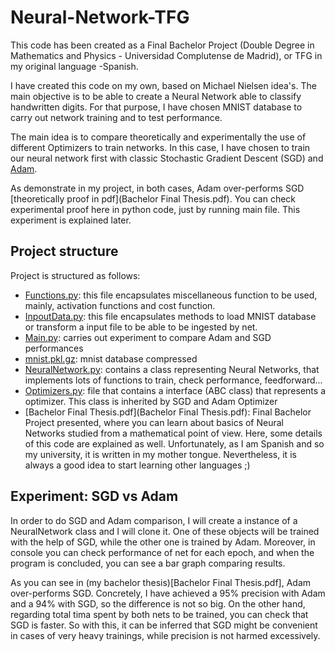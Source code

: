 # Neural-Network-TFG
 
This code has been created as a Final Bachelor Project (Double Degree in Mathematics and Physics - Universidad Complutense de Madrid), or TFG in my original language -Spanish.

I have created this code on my own, based on Michael Nielsen idea's. The main objective is to be able to create a Neural Network able to classify handwritten digits. For that purpose, I have chosen MNIST database to carry out network training and to test performance.

The main idea is to compare theoretically and experimentally the use of different Optimizers to train networks. In this case, I have chosen to train our neural network first with classic Stochastic Gradient Descent (SGD) and [Adam](https://arxiv.org/abs/1412.6980).

As demonstrate in my project, in both cases, Adam over-performs SGD [theoretically proof in pdf](Bachelor Final Thesis.pdf). You can check experimental proof here in python code, just by running main file. This experiment is explained later.

## Project structure

Project is structured as follows:
- [Functions.py](Functions.py): this file encapsulates miscellaneous function to be used, mainly, activation functions and cost function.
- [InpoutData.py](InputData.py): this file encapsulates methods to load MNIST database or transform a input file to be able to be ingested by net.
- [Main.py](Main.py): carries out experiment to compare Adam and SGD performances
- [mnist.pkl.gz](mnist.pkl.gz): mnist database compressed
- [NeuralNetwork.py](NeuralNetwork.py): contains a class representing Neural Networks, that implements lots of functions to train, check performance, feedforward...
- [Optimizers.py](Optimizers.py):  file that contains a interface (ABC class) that represents a optimizer. This class is inherited by SGD and Adam Optimizer 
- [Bachelor Final Thesis.pdf](Bachelor Final Thesis.pdf): Final Bachelor Project presented, where you can learn about basics of Neural Networks studied from a mathematical point of view. Here, some details of this code are explained as well. Unfortunately, as I am Spanish and so my university, it is written in my mother tongue. Nevertheless, it is always a good idea to start learning other languages ;)

## Experiment: SGD vs Adam

In order to do SGD and Adam comparison, I will create a instance of a NeuralNetwork class and I will clone it. One of these objects will be trained with the help of SGD, while the other one is trained by Adam. Moreover, in console you can check performance of net for each epoch, and when the program is concluded, you can see a bar graph comparing results.

As you can see in (my bachelor thesis)[Bachelor Final Thesis.pdf], Adam over-performs SGD. Concretely, I have achieved a 95% precision with Adam and a 94% with SGD, so the difference is not so big. On the other hand, regarding total tima spent by both nets to be trained, you can check that SGD is faster. So with this, it can be inferred that SGD might be convenient in cases of very heavy trainings, while precision is not harmed excessively.

